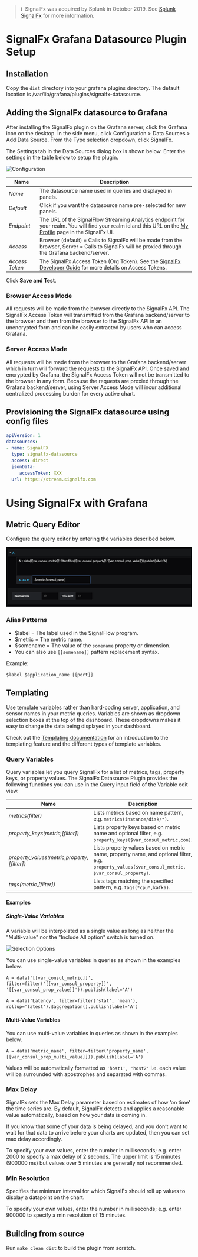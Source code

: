 >ℹ️&nbsp;&nbsp;SignalFx was acquired by Splunk in October 2019. See [Splunk SignalFx](https://www.splunk.com/en_us/investor-relations/acquisitions/signalfx.html) for more information.

# SignalFx Grafana Datasource Plugin Setup

## Installation

Copy the ``dist`` directory into your grafana plugins directory. The default location is /var/lib/grafana/plugins/signalfx-datasource.

## Adding the SignalFx datasource to Grafana

After installing the SignalFx plugin on the Grafana server, click the Grafana icon on the desktop. In the side menu, click Configuration > Data Sources > Add Data Source. From the Type selection dropdown, click SignalFx.

The Settings tab in the Data Sources dialog box is shown below. Enter the settings in the table below to setup the plugin.

![Configuration](./docs/config_browser.png "Configuration")

| Name	         | Description |
|----------------|-------------|
| _Name_         | The datasource name used in queries and displayed in panels. |
| _Default_      | Click if you want the datasource name pre-selected for new panels. |
| _Endpoint_	   | The URL of the SignalFlow Streaming Analytics endpoint for your realm. You will find your realm id and this URL on the [My Profile](https://docs.signalfx.com/en/latest/getting-started/get-around-ui.html#profile) page in the SignalFx UI.|
| _Access_       | Browser (default) = Calls to SignalFx will be made from the browser, Server = Calls to SignalFx will be proxied through the Grafana backend/server.  |
| _Access Token_ | The SignalFx Access Token (Org Token). See the [SignalFx Developer Guide](https://docs.signalfx.com/en/latest/admin-guide/tokens.html#working-with-access-tokens) for more details on Access Tokens. |

Click __Save and Test__.

### Browser Access Mode

All requests will be made from the browser directly to the SignalFx API. The SignalFx Access Token will transmitted from the Grafana backend/server to the browser and then from the browser to the SignalFx API in an unencrypted form and can be easily extracted by users who can access Grafana.

### Server Access Mode

All requests will be made from the browser to the Grafana backend/server which in turn will forward the requests to the SignalFx API. Once saved and encrypted by Grafana, the SignalFx Access Token will not be transmitted to the browser in any form. Because the requests are proxied through the Grafana backend/server, using Server Access Mode will incur additional centralized processing burden for every active chart.

## Provisioning the SignalFx datasource using config files

```yaml
apiVersion: 1
datasources:
- name: SignalFX
  type: signalfx-datasource
  access: direct
  jsonData:
     accessToken: XXX
  url: https://stream.signalfx.com
```

# Using SignalFx with Grafana

## Metric Query Editor

Configure the query editor by entering the variables described below.

![Query Editor](./docs/query_editor.png "Query Editor")

### Alias Patterns
* $label = The label used in the SignalFlow program.
* $metric = The metric name.
* $somename = The value of the ``somename`` property or dimension.
* You can also use ``[[somename]]`` pattern replacement syntax.

Example:
```
$label $application_name [[port]]
```

## Templating

Use template variables rather than hard-coding server, application, and sensor names in your metric queries. Variables are shown as dropdown selection boxes at the top of the dashboard. These dropdowns makes it easy to change the data being displayed in your dashboard.

Check out the [Templating documentation](https://grafana.com/docs/reference/templating/) for an introduction to the templating feature and the different types of template variables.

### Query Variables

Query variables let you query SignalFx for a list of metrics, tags, property keys, or property values.
The SignalFx Datasource Plugin provides the following functions you can use in the Query input field of the Variable edit view.

| Name                                           | Description                                                          |
|------------------------------------------------|----------------------------------------------------------------------|
|    _metrics(filter)_                             | Lists metrics based on name pattern, e.g. ``metrics(instance/disk/*)``.      |
|    _property\_keys(metric,[filter])_           | Lists property keys based on metric name and optional filter, e.g. ``property_keys($var_consul_metric,con)``. |
|    _property\_values(metric,property,[filter])_| Lists property values based on metric name, property name, and optional filter, e.g. ``property_values($var_consul_metric, $var_consul_property)``. |
|    _tags(metric,[filter])_                              | Lists tags matching the specified pattern, e.g. ``tags(*cpu*,kafka)``. |

#### Examples
##### Single-Value Variables

A variable will be interpolated as a single value as long as neither the "Multi-value" nor the "Include All option" switch is turned on.

![Selection Options](./docs/single_value_var.png "Selection Options")

You can use single-value variables in queries as shown in the examples below.
```
A = data('[[var_consul_metric]]', filter=filter('[[var_consul_property]]', '[[var_consul_prop_value]]')).publish(label='A')
```

```
A = data('Latency', filter=filter('stat', 'mean'), rollup='latest').$aggregation().publish(label='A')
```

#### Multi-Value Variables

You can use multi-value variables in queries as shown in the examples below.
```
A = data('metric_name', filter=filter('property_name', [[var_consul_prop_multi_value]])).publish(label='A')
```

Values will be automatically formatted as ``'host1', 'host2'`` i.e. each value will ba surrounded with apostrophes and separated with commas.

### Max Delay
SignalFx sets the Max Delay parameter based on estimates of how ‘on time’ the time series are. By default, SignalFx detects and applies a reasonable value automatically, based on how your data is coming in.

If you know that some of your data is being delayed, and you don’t want to wait for that data to arrive before your charts are updated, then you can set max delay accordingly. 

To specify your own values, enter the number in milliseconds; e.g. enter 2000 to specify a max delay of 2 seconds. The upper limit is 15 minutes (900000 ms) but values over 5 minutes are generally not recommended. 

### Min Resolution

Specifies the minimum interval for which SignalFx should roll up values to display a datapoint on the chart. 

To specify your own values, enter the number in milliseconds; e.g. enter 900000 to specify a min resolution of 15 minutes.

## Building from source

Run `make clean dist` to build the plugin from scratch.
